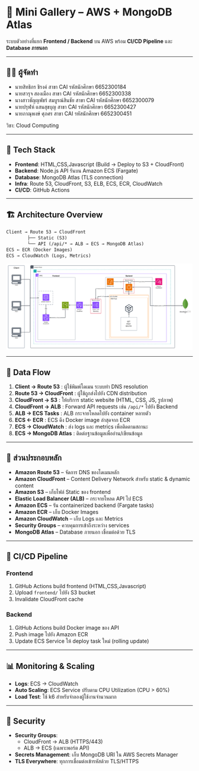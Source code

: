 # 🎨 Mini Gallery – AWS + MongoDB Atlas

ระบบตัวอย่างที่แยก **Frontend / Backend** บน AWS พร้อม **CI/CD Pipeline** และ **Database ภายนอก**

---

## 👨‍💻 ผู้จัดทำ
- นายสิทธิกร ชิรงค์ สาขา CAI รหัสนักศึกษา 6652300184
- นายสวรุจ สองเมือง สาขา CAI รหัสนักศึกษา 6652300338
- นางสาวชัญญพัชร์ สมบูรณ์สินชัย สาขา CAI รหัสนักศึกษา 6652300079
- นายปรุฬห์ แสนสุขบุญ สาขา CAI รหัสนักศึกษา 6652300427
- นายภาณุพงษ์ ศุภศร สาขา CAI รหัสนักศึกษา 6652300451

วิชา: Cloud Computing 

---

## 🚀 Tech Stack
- **Frontend**: HTML,CSS,Javascript (Build → Deploy to S3 + CloudFront)  
- **Backend**: Node.js API รันบน Amazon ECS (Fargate)  
- **Database**: MongoDB Atlas (TLS connection)  
- **Infra**: Route 53, CloudFront, S3, ELB, ECS, ECR, CloudWatch  
- **CI/CD**: GitHub Actions  

---

## 🏗️ Architecture Overview
```text
Client → Route 53 → CloudFront
        ├── Static (S3)
        └── API (/api/* → ALB → ECS → MongoDB Atlas)
ECS ← ECR (Docker Images)
ECS → CloudWatch (Logs, Metrics)
```
![Architecture Diagram](AWSArchitectureDiagram.png)

---

## 🔄 Data Flow
1. **Client → Route 53** : ผู้ใช้พิมพ์โดเมน ระบบทำ DNS resolution  
2. **Route 53 → CloudFront** : ผู้ใช้ถูกส่งไปยัง CDN distribution  
3. **CloudFront → S3** : ให้บริการ static website (HTML, CSS, JS, รูปภาพ)  
4. **CloudFront → ALB** : Forward API requests เช่น `/api/*` ไปยัง Backend  
5. **ALB → ECS Tasks** : ALB กระจายโหลดไปยัง container หลายตัว  
6. **ECS ← ECR** : ECS ดึง Docker image ล่าสุดจาก ECR  
7. **ECS → CloudWatch** : ส่ง logs และ metrics เพื่อติดตามสถานะ  
8. **ECS → MongoDB Atlas** : ติดต่อฐานข้อมูลเพื่ออ่าน/เขียนข้อมูล  

---

## 🧩 ส่วนประกอบหลัก
- **Amazon Route 53** – จัดการ DNS ของโดเมนหลัก  
- **Amazon CloudFront** – Content Delivery Network สำหรับ static & dynamic content  
- **Amazon S3** – เก็บไฟล์ Static ของ frontend  
- **Elastic Load Balancer (ALB)** – กระจายโหลด API ไป ECS  
- **Amazon ECS** – รัน containerized backend (Fargate tasks)  
- **Amazon ECR** – เก็บ Docker Images  
- **Amazon CloudWatch** – เก็บ Logs และ Metrics  
- **Security Groups** – ควบคุมการเข้าถึงระหว่าง services  
- **MongoDB Atlas** – Database ภายนอก เชื่อมต่อด้วย TLS  

---

## 🔄 CI/CD Pipeline
### Frontend
1. GitHub Actions build frontend (HTML,CSS,Javascript)  
2. Upload `frontend/` ไปยัง S3 bucket  
3. Invalidate CloudFront cache  

### Backend
1. GitHub Actions build Docker image ของ API  
2. Push image ไปยัง Amazon ECR  
3. Update ECS Service ให้ deploy task ใหม่ (rolling update)  

---

## 📊 Monitoring & Scaling
- **Logs**: ECS → CloudWatch  
- **Auto Scaling**: ECS Service ปรับตาม CPU Utilization (CPU > 60%)  
- **Load Test**: ใช้ k6 สำหรับจำลองผู้ใช้งานจำนวนมาก  

---

## 🔐 Security
- **Security Groups**:  
  - CloudFront → ALB (HTTPS/443)  
  - ALB → ECS (เฉพาะพอร์ต API)  
- **Secrets Management**: เก็บ MongoDB URI ใน AWS Secrets Manager  
- **TLS Everywhere**: ทุกการเชื่อมต่อเข้ารหัสด้วย TLS/HTTPS  